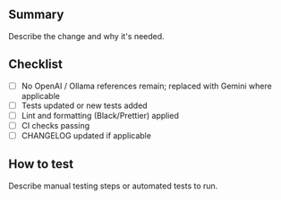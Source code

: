 <!-- PR template -->

## Summary

Describe the change and why it's needed.

## Checklist

- [ ] No OpenAI / Ollama references remain; replaced with Gemini where applicable
- [ ] Tests updated or new tests added
- [ ] Lint and formatting (Black/Prettier) applied
- [ ] CI checks passing
- [ ] CHANGELOG updated if applicable

## How to test

Describe manual testing steps or automated tests to run.
